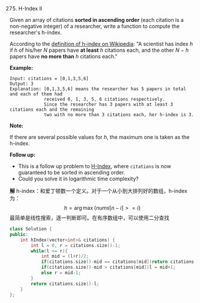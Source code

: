 275. H-Index II

Given an array of citations **sorted in ascending order** (each citation is a non-negative integer) of a researcher, write a function to compute the researcher's h-index.

According to the [definition of h-index on Wikipedia](https://en.wikipedia.org/wiki/H-index): "A scientist has index *h* if *h* of his/her *N* papers have **at least** *h* citations each, and the other *N − h* papers have **no more than** *h* citations each."

**Example:**

```
Input: citations = [0,1,3,5,6]
Output: 3 
Explanation: [0,1,3,5,6] means the researcher has 5 papers in total and each of them had 
             received 0, 1, 3, 5, 6 citations respectively. 
             Since the researcher has 3 papers with at least 3 citations each and the remaining 
             two with no more than 3 citations each, her h-index is 3.
```

**Note:**

If there are several possible values for *h*, the maximum one is taken as the h-index.

**Follow up:**

- This is a follow up problem to [H-Index](https://leetcode.com/problems/h-index/description/), where `citations` is now guaranteed to be sorted in ascending order.
- Could you solve it in logarithmic time complexity?



**解**	h-index：和爱丁顿数一个定义。对于一个从小到大排列好的数组，h-index为：
$$
h = \arg \max \{nums[n-i] >= i\}
$$
最简单是线性搜索，逐一判断即可。在有序数组中，可以使用二分查找

```c++
class Solution {
public:
    int hIndex(vector<int>& citations) {
        int l = 0, r = citations.size()-1;
        while(l <= r){
            int mid = (l+r)/2;
            if(citations.size()-mid == citations[mid])return citations.size()-mid;
            if(citations.size()-mid > citations[mid])l = mid+1;
            else r = mid-1;
        }
        return citations.size()-l;
    }
};
```

